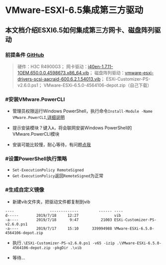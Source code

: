 # VMware-ESXI-6.5集成第三方驱动

## 本文档介绍ESXI6.5如何集成第三方网卡、磁盘阵列驱动

### 前提条件 [GitHub](https://github.com/chensch/esxi-data "访问github")

> 硬件：H3C R4900G3； 网卡驱动：[i40en-1.7.11-1OEM.650.0.0.4598673.x86_64.vib](https://github.com/chensch/esxi-data/tree/master/vib "访问github")； 磁盘阵列驱动：[vmware-esxi-drivers-scsi-aacraid-600.6.2.1.54013.vib](https://github.com/chensch/esxi-data/tree/master/vib "访问github")； ESXi-Customizer-PS-v2.6.0.ps1； VMware-ESXi-6.5.0-4564106-depot.zip（自己下载）

###  #安装VMware.PowerCLI

- 管理员权限运行Windows PowerShell，执行命令`Install-Module -Name VMware.PowerCLI`,[详细说明](https://www.powershellgallery.com/packages/VMware.PowerCLI/6.5.1.5377412 "")

- 提示安装模块？键入`A`，将会联网安装Windows PowerShell的VMware.PowerCLI模块

- 安装可能比较慢，耐心等待，有问题[点我](https://www.google.com.hk/ "")

### #设置PowerShell执行策略

- `Set-ExecutionPolicy RemoteSigned`
- `Get-ExecutionPolicy`返回`RemoteSigned`为正常

### #生成自定义镜像
- 新建vib文件夹，把驱动文件都复制到vib

``` Mode                LastWriteTime         Length Name
----                -------------         ------ ----
d-----        2019/7/18     12:27                vib
-a----        2019/7/18      9:47          21003 ESXi-Customizer-PS-v2.6.0.ps1
-a----        2019/7/17     15:10      339994988 VMware-ESXi-6.5.0-4564106-depot.zip
```


- 执行`.\ESXi-Customizer-PS-v2.6.0.ps1 -v65 -izip .\VMware-ESXi-6.5.0-4564106-depot.zip -pkgDir .\vib`

- 等待...

